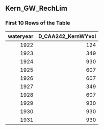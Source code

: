 ## Kern_GW_RechLim
### First 10 Rows of the Table
|   wateryear |   D_CAA242_KernWYvol |
|------------:|---------------------:|
|        1922 |                  124 |
|        1923 |                  349 |
|        1924 |                  930 |
|        1925 |                  607 |
|        1926 |                  607 |
|        1927 |                  349 |
|        1928 |                  607 |
|        1929 |                  930 |
|        1930 |                  930 |
|        1931 |                  930 |